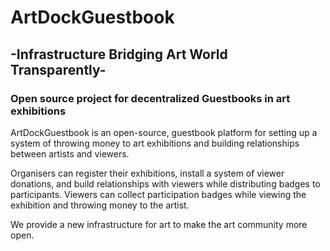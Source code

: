# ArtDockGuestbook
## -Infrastructure Bridging Art World Transparently-
### Open source project for decentralized Guestbooks in art exhibitions
ArtDockGuestbook is an open-source, guestbook platform for setting up a system of throwing money to art exhibitions and building relationships between artists and viewers.

Organisers can register their exhibitions, install a system of viewer donations, and build relationships with viewers while distributing badges to participants. Viewers can collect participation badges while viewing the exhibition and throwing money to the artist.

We provide a new infrastructure for art to make the art community more open.
